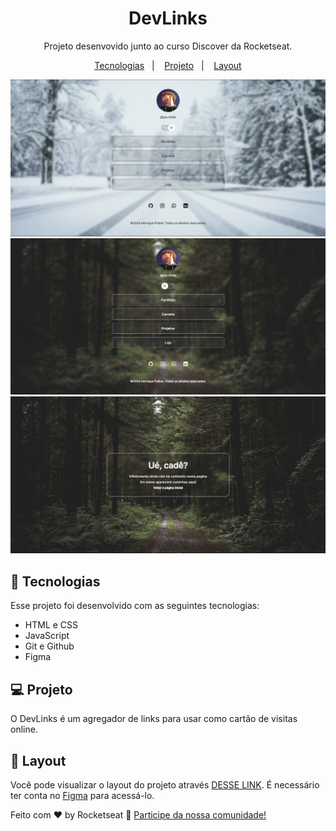 <h1 align="center"> DevLinks </h1>

<p align="center">
Projeto desenvovido junto ao curso Discover da Rocketseat. <br/>

<p align="center">
  <a href="#-tecnologias">Tecnologias</a>&nbsp;&nbsp;&nbsp;|&nbsp;&nbsp;&nbsp;
  <a href="#-projeto">Projeto</a>&nbsp;&nbsp;&nbsp;|&nbsp;&nbsp;&nbsp;
  <a href="#-layout">Layout</a>
</p>

<p align="center">
  <img alt="License" src="projeto/assets/Captura de tela 2024-04-13 181816.png">
  <img alt="License" src="projeto/assets/Captura de tela 2024-04-13 181824.png">
  <img alt="License" src="projeto/assets/Captura de tela 2024-04-13 181836.png">
</p>

<div id="-tecnologias"></div> 

## 🚀 Tecnologias

Esse projeto foi desenvolvido com as seguintes tecnologias:

- HTML e CSS
- JavaScript
- Git e Github
- Figma

<div id="-projeto"></div> 

## 💻 Projeto

O DevLinks é um agregador de links para usar como cartão de visitas online.

<div id="-layout"></div> 

## 🔖 Layout

Você pode visualizar o layout do projeto através [DESSE LINK](https://www.figma.com/community/file/1187422022288947321). É necessário ter conta no [Figma](https://figma.com) para acessá-lo.

Feito com ♥ by Rocketseat :wave: [Participe da nossa comunidade!](https://discord.gg/rocketseat)
